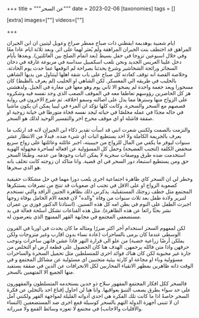 
+++
title = """عن السحر"""
date = 2023-02-06
[taxonomies]
tags = []

[extra]
images=[""]
videos=[""]

+++

ايام شعبية بوهديمة ايقظني ذات صباح ممطر صراخ وعويل ليتبين ان ابن الجيران المراهق قد اختطف بنت الجيران المراهقة ولم يُعثر لهما على اثر. وبعد ثلاثة ايام عادا معًا وفي خلال اسبوعين تزوجا في حفل بسيط (بعد اتمام الصلح بين العائلتين). وبعدها بأيام دخل علينا العريس الجديد ونحن نلعب اسكمبيل سداسة في مربوعة غارقة في دخان السجائر ورائحة الشخاشير وشرع يحدثنا بصراحة لم اتوقعها عما حدث يوم الحادثة. وخلاصة القصة انه توقف كعادته كل صباح على باب شقة اهلها ليتناول من يديها الشاهي بالحليب في طريقه الي المعسكر. لكن الشاهي او الحليب (لم يعرف بالظبط) كان مسحورا وبعد جغمة واحدة لم يصحو الا ثاني يوم وهو معها في مغارة في الجبل. ولدهشتي هز كل الحاضرين رؤوسهم تعاطفا معه في الموقف الصعب الذي وجد نفسه فيه وشكروه على الزواج منها وسترها مما يدل على اصالته وسمو اخلاقه. ثم شرع الاخرون في رواية قصصهم مع السحر والسحرة. وكانت كلها تؤكد ان المرء في ليبيا يمكن ان يكون ماشيا في حاله مجدًا في عمله مخلصًا في حياته ليجد نفسه فجاة متورطا في خيانة زوجية او صفقة فاشلة او اي موقف محرج اخر والتفسير الوحيد لذلك هو السحر. 

والتزمت بالصمت ولكنني شعرت انني قد اسأت تقدير ذكاء ابن الجيران لانه قد ارتكب ما يعرف بالجريمة الكاملة ولا احد يستطيع اثبات أي شيء ضده. فبدلًا من الانتظار عشر سنوات ليوفر ما يكفي من المال للزواج من حبيبيته، اجبر عائلته وعائلتها على زواج سريع منخفض الكلفة (لتجنب الفضيحة) وحمل كل المسؤولية عن افعاله لساحرة مجهولة الهوية استخدمت ضده طرق ووصفات سحرية لا يمكن اثبات وجودها من عدمه. وطبعًا السحر حق ومن يستطيع استبعاد دور السحر في اي قضية. وانا متاكد ان زوجته كانت تحلف بانه هو الذي سحرها. 

وخطر لي ان السحر كاي ظاهرة اجتماعية اخرى يلعب دورا مهما في حل مشكلات حقيقية كصعوبة الزواج او على الاقل في تجنب اي صعوبات قد تنتج من تصرفات يستنكرها المجتمع مثل خطف زوجتك المستقبلية. يذكرني ذلك بظاهرة الجنين الراقد والتي تستخدم لتبرير ولادة طفل بعد ثلاث سنوات من وفاة "والده" لان فجعة الام الحامل بوفاة زوجها اجبرت الطفل على النوم في بطن امه كل هذه السنين. (استاذنا الدكتور فوزي بن عمران نشر بحثًا رائعا عن هذه الظاهرة). مثل هذه القناعات تشكل اسلحة فعالة في يد مستضعفي المجتمع في مجابهة القهر الممنهج الذي يتعرضون له. 

لكن لمفهوم السحر استخدام أخر اكثر ضررًا ومثاله ما كان يحدث في اوربا في القرون الوسطى عندما كان يرمى بالساحرات (عادة نساء بدون اقارب وغير متزوجات ولكن يملكن أرضًا زراعية خصبة) من علو الى قرارة النهر فاذا عشن فانهن ساحرات وتوجب حرقهن واذا متن فالله يرحمهن. الهدف هنا كان الحصول على قطعة ارض او التخلص من جارة غير محبوبة لكن كان هناك فوائد اخرى للمتسلطين مثل تحميل السحرة والساحرات مسؤولية وباء او مجاعة او كارثة بيئية متجنبين اي مسئولية عن مشاكل المجتمع و في الوقت ذاته ظاهرين بمظهر الاتقياء المحاربين لكل الانحرافات عن الدين في صفقة يستفيد منها الجميع الا المتهمين بالسحر. 

فالسحر ككل افكار المجتمع المقهور سلاح ذو حدين يستخدمه المتسلطون والمقهورون على حد سواء بطرق يصعب التنبؤ بعواقبها. وانا هنا لن احاول إقناع احد بالتخلي عن فكرة السحر خاصةً اذا ما كانت تلك الفكرة هي احدي أدواته القليلة لمواجهة القهر ولكنني آمل ان لا تتبنى أجهزة الدولة التهم بالسحر كوسيلة قمع اخرى ضد المستضعفين (النساء والأقليات والاجانب) في مجتمع لا تعوزه وسائط القمع ولا مبرراته.
